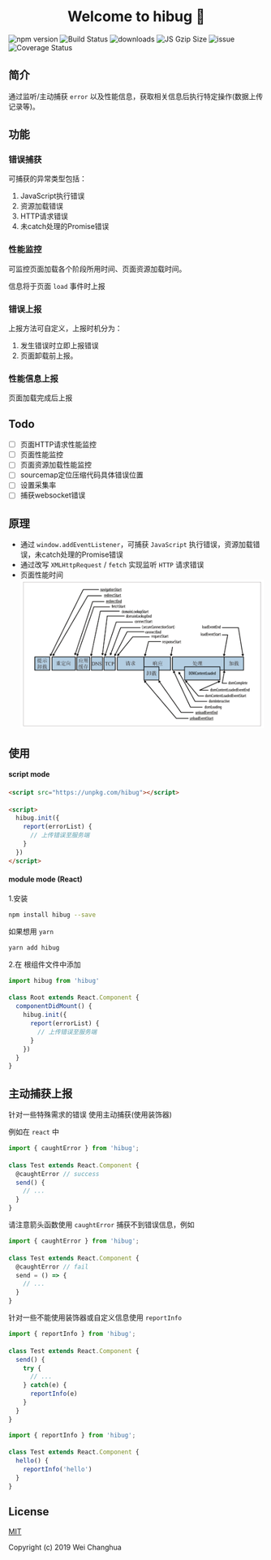 <h1 align="center">Welcome to hibug 👋</h1>
<p>
  <img src="https://img.shields.io/npm/v/hibug.svg?style=flat" alt="npm version" />
  <img src="https://www.travis-ci.org/sosout/hibug.svg?branch=master" alt="Build Status" />
  <img src="https://img.shields.io/npm/dt/hibug.svg" alt="downloads" />
  <img src="https://img.badgesize.io/https://unpkg.com/hibug/lib/hibug.min.js?compression=gzip&style=flat-square&label=JS%20gzip%20size" alt="JS Gzip Size" />
  <img src="http://isitmaintained.com/badge/open/sosout/hibug.svg" alt="issue" />
  <img src="https://img.shields.io/codecov/c/github/sosout/hibug/dev.svg" alt="Coverage Status" />
</p>

## 简介

通过监听/主动捕获 `error` 以及性能信息，获取相关信息后执行特定操作(数据上传记录等)。

## 功能

### 错误捕获

可捕获的异常类型包括：

1. JavaScript执行错误
2. 资源加载错误
3. HTTP请求错误
4. 未catch处理的Promise错误

### 性能监控

可监控页面加载各个阶段所用时间、页面资源加载时间。

信息将于页面 `load` 事件时上报

### 错误上报

上报方法可自定义，上报时机分为：

1. 发生错误时立即上报错误
2. 页面卸载前上报。

### 性能信息上报

页面加载完成后上报

## Todo
- [ ] 页面HTTP请求性能监控
- [ ] 页面性能监控
- [ ] 页面资源加载性能监控
- [ ] sourcemap定位压缩代码具体错误位置
- [ ] 设置采集率
- [ ] 捕获websocket错误

## 原理

- 通过 `window.addEventListener`，可捕获 `JavaScript` 执行错误，资源加载错误，未catch处理的Promise错误
- 通过改写 `XMLHttpRequest` / `fetch` 实现监听 `HTTP` 请求错误
- 页面性能时间
![image](./assets/img/page-time.png)

## 使用

#### script mode

```html
<script src="https://unpkg.com/hibug"></script>

<script>
  hibug.init({
    report(errorList) {
      // 上传错误至服务端
    }
  })
</script>
```

#### module mode (React)

1.安装

```sh
npm install hibug --save
```
如果想用 `yarn`
```sh
yarn add hibug
```

2.在 根组件文件中添加

```javascript
import hibug from 'hibug'

class Root extends React.Component {
  componentDidMount() {
    hibug.init({
      report(errorList) {
        // 上传错误至服务端
      }
    })
  }
}
```

## 主动捕获上报

针对一些特殊需求的错误 使用主动捕获(使用装饰器)

例如在 `react` 中

```javascript
import { caughtError } from 'hibug';

class Test extends React.Component {
  @caughtError // success
  send() {
    // ...
  }
}
```

请注意箭头函数使用 `caughtError` 捕获不到错误信息，例如

```javascript
import { caughtError } from 'hibug';

class Test extends React.Component {
  @caughtError // fail
  send = () => {
    // ...
  }
}
```

针对一些不能使用装饰器或自定义信息使用 `reportInfo`

```javascript
import { reportInfo } from 'hibug';

class Test extends React.Component {
  send() {
    try {
      // ...
    } catch(e) {
      reportInfo(e)
    }
  }
}
```

```javascript
import { reportInfo } from 'hibug';

class Test extends React.Component {
  hello() {
    reportInfo('hello')
  }
}
```

<!-- ## 配置

使用方式
```javascript
const others = {
  id: window.sessionStorage.getItem('XXX_ID'),
  nick: window.sessionStorage.getItem('XXX_NICK'),
};
function report(data) {
  ajax('url', JSON.stringify(data))
}
hibug.init({
  report,
  others,
});
```

| key | description | type | default |
| :------: | :------: | :------: | :------: |
| report | 上传函数 | function | null |
| others | 自定义信息 | object | null |
| enabledDev | 开发环境下上传 (默认查看当前 url 中是否含有 `127.0.0.1` / `localhost` ，若传入数组则会遍历数组内每一项 url 与当前 url 是否匹配，匹配则是开发环境) | boolean / string[] | false |
| | 以下为错误信息上报相关配置 | | |
| error | 是否上报错误信息 | boolean | true |
| maxError | 发送日志请求连续出错的最大次数 超过则不再发送请求 | number | 10 | 
| mode | 短信发送模式 ('immediately': 立即发送 'beforeunload': 页面注销前发送) | string | 'immediately' |
| delay | 错误处理间隔时间 | number | 2000 |
| ignore | 忽略指定错误 目前只支持忽略 HTTP 请求错误 | array | [] |
| | 以下为性能信息上报相关配置 | | |
| performance | 是否上报性能信息 | boolean | false |
| include |  收集指定用户的特定信息 | function | null |
## 注意

### `mode` 属性
设置为 `immediately` 时，`delay` 时间内发生的错误将会统一收集并上报

设置为 `beforeunload` 时，会在卸载当前页面时上报，可能存在用户关闭或切换页面导致漏报问题。

常见的解决方案为发送同步 `ajax` 请求(会导致页面卡顿) 或 使用 `navigator.sendBeacon()` 异步上报(不支持 GET)，两种情况都存在弊端 实际生产环境视情况而定。
```javascript
function report(data) {
  var xhr = new XMLHttpRequest();
  xhr.open("POST", "/log", false); // false 表示同步
  xhr.send(data);
}
hibug.init({
  report,
});
```
```javascript
function report(data) {
  navigator.sendBeacon("/log", data); // 默认发送 POST 请求
}
hibug.init({
  report,
});
```

### `ignore` 属性
hibug 在捕获错误时会忽略 `ignore` 数组内的 url。

使用场景: 
1. 可能频繁出错或不需上报的api。
2. 由于上报请求完全自定义，一旦上报请求发生错误，hibug无法判断错误来源，会导致无限循环上报，此时将上报的 url 添加入 `ignore` 数组内，忽略上报请求的错误。

### `include` 属性
hibug 会调用传入函数, 当使用 `reportInfo` 时只捕获指定的信息.

配置:
```js
function include() {
  if (window.user === 'frank') return true
  return false
}
hibug.init({
  include,
})
```
使用 `reportInfo` :
```js
import { reportInfo } from 'hibug';

class Test extends React.Component {
  hello() {
    reportInfo('hello', true) // 只有当前用户为 `frank` 时, 才会上报信息 'hello'
  }
}
```

## 错误类型

| type | description |
| :------: | :------: |
| caughtError | 调用 caughtError 装饰器主动捕获的错误 |
| uncaughtError | 意料之外的错误 |
| resourceError | 资源加载错误 |
| grammarError | 语法错误 |
| promiseError | promise 错误 |
| ajaxError | ajax 错误 |
| fetchError | fetch 错误 |
| websocketError | websocket 错误 |
| reportInfo | 主动上报的信息 |

## 性能信息类型

| type | description |
| :------: | :------: |
| redirect | 重定向耗时 |
| cache | 应用缓存耗时 |
| dns | DNS解析耗时 |
| tcp | TCP链接耗时 |
| secureConnection | 安全链接耗时 |
| request | request耗时 |
| first | 白屏/首屏渲染(跳转到response之间)耗时 |
| unload | unload耗时 |
| network | 总体网络交互(开始跳转到服务器资源下载完成)耗时 |
| domInteractive | DOM结构解析(未加载图片 样式 等)耗时 |
| script | 脚本执行耗时 |
| dom | DOM加载(不包括结构解析)耗时 |
| onload | onload耗时 |
| total | 合计耗时 | -->

## License

[MIT](https://opensource.org/licenses/MIT)

Copyright (c) 2019 Wei Changhua